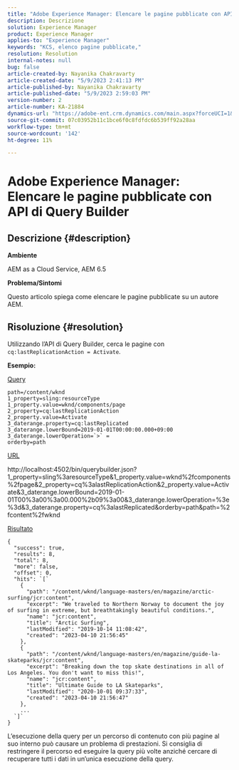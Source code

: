 ```yaml
---
title: "Adobe Experience Manager: Elencare le pagine pubblicate con API Query Builder"
description: Descrizione
solution: Experience Manager
product: Experience Manager
applies-to: "Experience Manager"
keywords: "KCS, elenco pagine pubblicate,"
resolution: Resolution
internal-notes: null
bug: false
article-created-by: Nayanika Chakravarty
article-created-date: "5/9/2023 2:41:13 PM"
article-published-by: Nayanika Chakravarty
article-published-date: "5/9/2023 2:59:03 PM"
version-number: 2
article-number: KA-21884
dynamics-url: "https://adobe-ent.crm.dynamics.com/main.aspx?forceUCI=1&pagetype=entityrecord&etn=knowledgearticle&id=162b318b-77ee-ed11-8849-6045bd006079"
source-git-commit: 07c03952b11c1bce6f0c8fdfdc6b539ff92a28aa
workflow-type: tm+mt
source-wordcount: '142'
ht-degree: 11%

---
```


# Adobe Experience Manager: Elencare le pagine pubblicate con API di Query Builder

## Descrizione {#description}


<b>Ambiente</b>

AEM as a Cloud Service, AEM 6.5

<b>Problema/Sintomi</b>

Questo articolo spiega come elencare le pagine pubblicate su un autore AEM.


## Risoluzione {#resolution}


Utilizzando l’API di Query Builder, cerca le pagine con `cq:lastReplicationAction = Activate`.

<b>Esempio:</b>

<u>Query</u>


```
path=/content/wknd
1_property=sling:resourceType
1_property.value=wknd/components/page
2_property=cq:lastReplicationAction
2_property.value=Activate
3_daterange.property=cq:lastReplicated
3_daterange.lowerBound=2019-01-01T00:00:00.000+09:00
3_daterange.lowerOperation=`>` =
orderby=path
```


<u>URL</u>

http://localhost:4502/bin/querybuilder.json?1_property=sling%3aresourceType&amp;1_property.value=wknd%2fcomponents%2fpage&amp;2_property=cq%3alastReplicationAction&amp;2_property.value=Activate&amp;3_daterange.lowerBound=2019-01-01T00%3a00%3a00.000%2b09%3a00&amp;3_daterange.lowerOperation=%3e%3d&amp;3_daterange.property=cq%3alastReplicated&amp;orderby=path&amp;path=%2fcontent%2fwknd

<u>Risultato</u>


```
{
  "success": true,
  "results": 8,
  "total": 8,
  "more": false,
  "offset": 0,
  "hits": `[` 
    {
      "path": "/content/wknd/language-masters/en/magazine/arctic-surfing/jcr:content",
      "excerpt": "We traveled to Northern Norway to document the joy of surfing in extreme, but breathtakingly beautiful conditions.",
      "name": "jcr:content",
      "title": "Arctic Surfing",
      "lastModified": "2019-10-14 11:08:42",
      "created": "2023-04-10 21:56:45"
    },
    {
      "path": "/content/wknd/language-masters/en/magazine/guide-la-skateparks/jcr:content",
      "excerpt": "Breaking down the top skate destinations in all of Los Angeles. You don't want to miss this!",
      "name": "jcr:content",
      "title": "Ultimate Guide to LA Skateparks",
      "lastModified": "2020-10-01 09:37:33",
      "created": "2023-04-10 21:56:47"
    },
    ...
  `]` 
}
```


L’esecuzione della query per un percorso di contenuto con più pagine al suo interno può causare un problema di prestazioni. Si consiglia di restringere il percorso ed eseguire la query più volte anziché cercare di recuperare tutti i dati in un’unica esecuzione della query.
